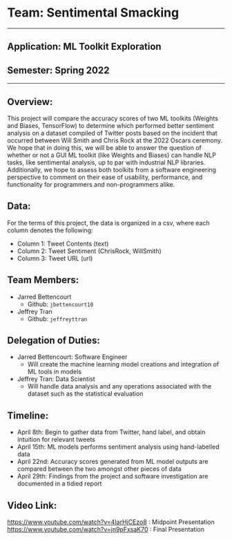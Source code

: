 # Team: Sentimental Smacking
---
## Application: ML Toolkit Exploration

## Semester: Spring 2022
---

## Overview:
This project will compare the accuracy scores of two ML toolkits (Weights and Biases, TensorFlow) to determine which performed better sentiment analysis on a dataset compiled of Twitter posts based on the incident that occurred between Will Smith and Chris Rock at the 2022 Oscars ceremony. We hope that in doing this, we will be able to answer the question of whether or not a GUI ML toolkit (like Weights and Biases) can handle NLP tasks, like sentimental analysis, up to par with industrial NLP libraries. Additionally, we hope to assess both toolkits from a software engineering perspective to comment on their ease of usability, performance, and functionality for programmers and non-programmers alike.

## Data:
For the terms of this project, the data is organized in a csv, where each column denotes the following:
- Column 1: Tweet Contents (text)
- Column 2: Tweet Sentiment (ChrisRock, WillSmith)
- Column 3: Tweet URL (url)


## Team Members:
- Jarred Bettencourt
  - Github: `jbettencourt10`
- Jeffrey Tran
  - Github: `jeffreyttran`

## Delegation of Duties:
- Jarred Bettencourt: Software Engineer
  - Will create the machine learning model creations and integration of ML tools in models
- Jeffrey Tran: Data Scientist
  - Will handle data analysis and any operations associated with the dataset such as the statistical evaluation

## Timeline:
- April 8th: Begin to gather data from Twitter, hand label, and obtain intuition for relevant tweets
- April 15th: ML models performs sentiment analysis using hand-labelled data
- April 22nd: Accuracy scores generated from ML model outputs are compared between the two amongst other pieces of data
- April 29th: Findings from the project and software investigation are documented in a tidied report

## Video Link:
https://www.youtube.com/watch?v=4IarHjCEzo8 : Midpoint Presentation
https://www.youtube.com/watch?v=jn9pFxsaK70 : Final Presentation
